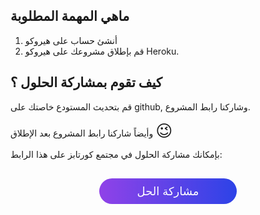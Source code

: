 ## ماهي المهمة المطلوبة

1. أنشئ حساب على هيروكو
2. قم بإطلاق مشروعك على هيروكو Heroku.

## كيف تقوم بمشاركة الحلول ؟

قم بتحديث المستودع خاصتك على github, وشاركنا رابط المشروع.

وأيضاً شاركنا رابط المشروع بعد الإطلاق <span style="font-size: 26px;">:wink:</span>

بإمكانك مشاركة الحلول في مجتمع كورتابز على هذا الرابط:

<a href="https://forums.coretabs.net/t/مشاركة-حلول-إطلاق-المشروع/1368" style="display: block; width: 200px; background-color: #5355e8; background-image:linear-gradient(to left, #2d43e7, #9042e8); color:#fff; padding: 10px; margin: 30px auto; border-radius:100px; text-decoration: none; font-size: 18px; text-align: center;">مشاركة الحل</a>